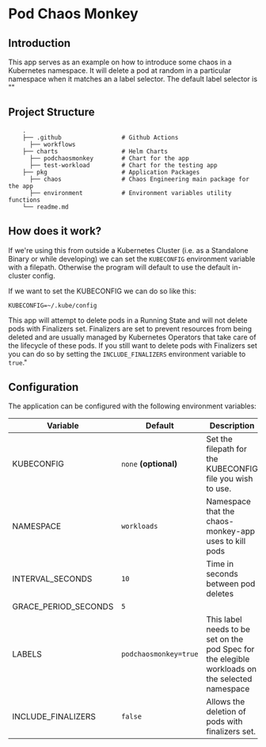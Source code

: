 # Pod Chaos Monkey

## Introduction

This app serves as an example on how to introduce some chaos in a Kubernetes namespace. It will delete a pod at random in a particular namespace when it matches an a label selector. The default label selector is ""

## Project Structure

```shell
    .
    ├── .github                 # Github Actions
      ├── workflows
    ├── charts                  # Helm Charts
      ├── podchaosmonkey        # Chart for the app
      ├── test-workload         # Chart for the testing app
    ├── pkg                     # Application Packages
      ├── chaos                 # Chaos Engineering main package for the app
      ├── environment           # Environment variables utility functions
    └── readme.md
```

## How does it work?

If we're using this from outside a Kubernetes Cluster (i.e. as a Standalone Binary or while developing) we can set the `KUBECONFIG` environment variable with a filepath. Otherwise the program will default to use the default in-cluster config.

If we want to set the KUBECONFIG we can do so like this:

```shell
KUBECONFIG=~/.kube/config
```

This app will attempt to delete pods in a Running State and will not delete pods with Finalizers set. Finalizers are set to prevent resources from being deleted and are usually managed by Kubernetes Operators that take care of the lifecycle of these pods. If you still want to delete pods with Finalizers set you can do so by setting the `INCLUDE_FINALIZERS` environment variable to `true`."

## Configuration

The application can be configured with the following environment variables:

| Variable             | Default               | Description                                                                                     |
| -------------------- | --------------------- | ----------------------------------------------------------------------------------------------- |
| KUBECONFIG           | `none` **(optional)** | Set the filepath for the KUBECONFIG file you wish to use.                                       |
| NAMESPACE            | `workloads`           | Namespace that the chaos-monkey-app uses to kill pods                                           |
| INTERVAL_SECONDS     | `10`                  | Time in seconds between pod deletes                                                             |
| GRACE_PERIOD_SECONDS | `5`                   |                                                                                                 |
| LABELS               | `podchaosmonkey=true` | This label needs to be set on the pod Spec for the elegible workloads on the selected namespace |
| INCLUDE_FINALIZERS   | `false`               | Allows the deletion of pods with finalizers set.                                                |
